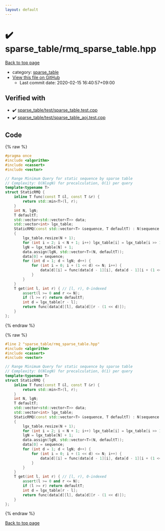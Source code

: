 ```yaml
---
layout: default
---
```


<!-- mathjax config similar to math.stackexchange -->
<script type="text/javascript" async
  src="https://cdnjs.cloudflare.com/ajax/libs/mathjax/2.7.5/MathJax.js?config=TeX-MML-AM_CHTML">
</script>
<script type="text/x-mathjax-config">
  MathJax.Hub.Config({
    TeX: { equationNumbers: { autoNumber: "AMS" }},
    tex2jax: {
      inlineMath: [ ['$','$'] ],
      processEscapes: true
    },
    "HTML-CSS": { matchFontHeight: false },
    displayAlign: "left",
    displayIndent: "2em"
  });
</script>

<script type="text/javascript" src="https://cdnjs.cloudflare.com/ajax/libs/jquery/3.4.1/jquery.min.js"></script>
<script src="https://cdn.jsdelivr.net/npm/jquery-balloon-js@1.1.2/jquery.balloon.min.js" integrity="sha256-ZEYs9VrgAeNuPvs15E39OsyOJaIkXEEt10fzxJ20+2I=" crossorigin="anonymous"></script>
<script type="text/javascript" src="../../assets/js/copy-button.js"></script>
<link rel="stylesheet" href="../../assets/css/copy-button.css" />


# :heavy_check_mark: sparse_table/rmq_sparse_table.hpp

<a href="../../index.html">Back to top page</a>

* category: <a href="../../index.html#cb323a14df0a258a78d4acbe3d02dfda">sparse_table</a>
* <a href="{{ site.github.repository_url }}/blob/master/sparse_table/rmq_sparse_table.hpp">View this file on GitHub</a>
    - Last commit date: 2020-02-15 16:40:57+09:00




## Verified with

* :heavy_check_mark: <a href="../../verify/sparse_table/test/sparse_table.test.cpp.html">sparse_table/test/sparse_table.test.cpp</a>
* :heavy_check_mark: <a href="../../verify/sparse_table/test/sparse_table_aoj.test.cpp.html">sparse_table/test/sparse_table_aoj.test.cpp</a>


## Code

<a id="unbundled"></a>
{% raw %}
```cpp
#pragma once
#include <algorithm>
#include <cassert>
#include <vector>

// Range Minimum Query for static sequence by sparse table
// Complexity: O(NlogN) for precalculation, O(1) per query
template<typename T>
struct StaticRMQ {
    inline T func(const T &l, const T &r) {
        return std::min<T>(l, r);
    }
    int N, lgN;
    T defaultT;
    std::vector<std::vector<T>> data;
    std::vector<int> lgx_table;
    StaticRMQ(const std::vector<T> &sequence, T defaultT) : N(sequence.size()), defaultT(defaultT)
    {
        lgx_table.resize(N + 1);
        for (int i = 2; i < N + 1; i++) lgx_table[i] = lgx_table[i >> 1] + 1;
        lgN = lgx_table[N] + 1;
        data.assign(lgN, std::vector<T>(N, defaultT));
        data[0] = sequence;
        for (int d = 1; d < lgN; d++) {
            for (int i = 0; i + (1 << d) <= N; i++) {
                data[d][i] = func(data[d - 1][i], data[d - 1][i + (1 << (d - 1))]);
            }
        }
    }
    T get(int l, int r) { // [l, r), 0-indexed
        assert(l >= 0 and r <= N);
        if (l >= r) return defaultT;
        int d = lgx_table[r - l];
        return func(data[d][l], data[d][r - (1 << d)]);
    }
};

```
{% endraw %}

<a id="bundled"></a>
{% raw %}
```cpp
#line 2 "sparse_table/rmq_sparse_table.hpp"
#include <algorithm>
#include <cassert>
#include <vector>

// Range Minimum Query for static sequence by sparse table
// Complexity: O(NlogN) for precalculation, O(1) per query
template<typename T>
struct StaticRMQ {
    inline T func(const T &l, const T &r) {
        return std::min<T>(l, r);
    }
    int N, lgN;
    T defaultT;
    std::vector<std::vector<T>> data;
    std::vector<int> lgx_table;
    StaticRMQ(const std::vector<T> &sequence, T defaultT) : N(sequence.size()), defaultT(defaultT)
    {
        lgx_table.resize(N + 1);
        for (int i = 2; i < N + 1; i++) lgx_table[i] = lgx_table[i >> 1] + 1;
        lgN = lgx_table[N] + 1;
        data.assign(lgN, std::vector<T>(N, defaultT));
        data[0] = sequence;
        for (int d = 1; d < lgN; d++) {
            for (int i = 0; i + (1 << d) <= N; i++) {
                data[d][i] = func(data[d - 1][i], data[d - 1][i + (1 << (d - 1))]);
            }
        }
    }
    T get(int l, int r) { // [l, r), 0-indexed
        assert(l >= 0 and r <= N);
        if (l >= r) return defaultT;
        int d = lgx_table[r - l];
        return func(data[d][l], data[d][r - (1 << d)]);
    }
};

```
{% endraw %}

<a href="../../index.html">Back to top page</a>

